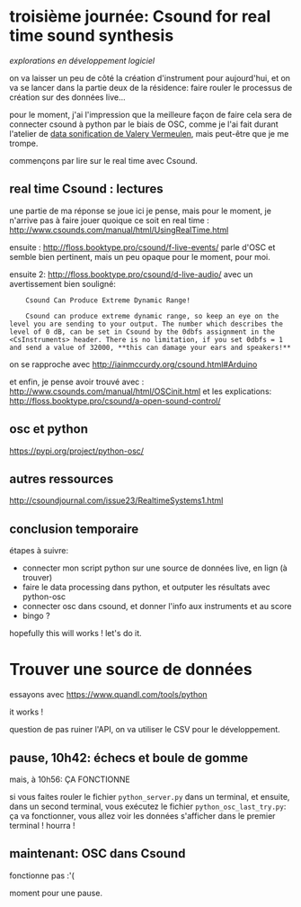 # troisième journée: Csound for real time sound synthesis

*explorations en développement logiciel*

on va laisser un peu de côté la création d'instrument pour aujourd'hui, et on va se lancer dans la partie deux de la résidence: faire rouler le processus de création sur des données live...

pour le moment, j'ai l'impression que la meilleure façon de faire cela sera de connecter csound à python par le biais de OSC, comme je l'ai fait durant l'atelier de [data sonification de Valery Vermeulen](https://www.valeryvermeulen.net/workshops/musicdeepspace/), mais peut-être que je me trompe.

commençons par lire sur le real time avec Csound.

## real time Csound : lectures

une partie de ma réponse se joue ici je pense, mais pour le moment, je n'arrive pas à faire jouer quoique ce soit en real time : http://www.csounds.com/manual/html/UsingRealTime.html

ensuite : http://floss.booktype.pro/csound/f-live-events/ parle d'OSC et semble bien pertinent, mais un peu opaque pour le moment, pour moi.

ensuite 2: http://floss.booktype.pro/csound/d-live-audio/ avec un avertissement bien souligné: 

        Csound Can Produce Extreme Dynamic Range!

        Csound can produce extreme dynamic range, so keep an eye on the level you are sending to your output. The number which describes the level of 0 dB, can be set in Csound by the 0dbfs assignment in the <CsInstruments> header. There is no limitation, if you set 0dbfs = 1 and send a value of 32000, **this can damage your ears and speakers!**

on se rapproche avec http://iainmccurdy.org/csound.html#Arduino

et enfin, je pense avoir trouvé avec : http://www.csounds.com/manual/html/OSCinit.html et les explications: http://floss.booktype.pro/csound/a-open-sound-control/

## osc et python

https://pypi.org/project/python-osc/


## autres ressources

http://csoundjournal.com/issue23/RealtimeSystems1.html

## conclusion temporaire

étapes à suivre:
- connecter mon script python sur une source de données live, en lign (à trouver)
- faire le data processing dans python, et outputer les résultats avec python-osc
- connecter osc dans csound, et donner l'info aux instruments et au score
- bingo ?

hopefully this will works ! let's do it.

# Trouver une source de données

essayons avec https://www.quandl.com/tools/python

it works !

question de pas ruiner l'API, on va utiliser le CSV pour le développement.

## pause, 10h42: échecs et boule de gomme

mais, à 10h56: ÇA FONCTIONNE

si vous faites rouler le fichier `python_server.py` dans un terminal, et ensuite, dans un second terminal, vous exécutez le fichier `python_osc_last_try.py`: ça va fonctionner, vous allez voir les données s'afficher dans le premier terminal ! hourra !


## maintenant: OSC dans Csound

fonctionne pas :'(

moment pour une pause.